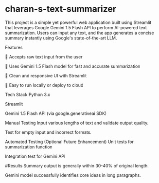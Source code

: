 # charan-s-text-summarizer

This project is a simple yet powerful web application built using Streamlit that leverages Google Gemini 1.5 Flash API to perform AI-powered text summarization. Users can input any text, and the app generates a concise summary instantly using Google's state-of-the-art LLM.

Features

🔹 Accepts raw text input from the user

🔹 Uses Gemini 1.5 Flash model for fast and accurate summarization

🔹 Clean and responsive UI with Streamlit

🔹 Easy to run locally or deploy to cloud


 Tech Stack
Python 3.x

Streamlit

Gemini 1.5 Flash API (via google.generativeai SDK)

Manual Testing
Input various lengths of text and validate output quality.

Test for empty input and incorrect formats.

Automated Testing (Optional Future Enhancement)
Unit tests for summarization function

Integration test for Gemini API

#Results
Summary output is generally within 30-40% of original length.

Gemini model successfully identifies core ideas in long paragraphs.
